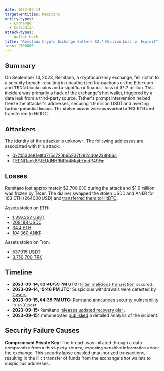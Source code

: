 ```yaml
---
date: 2023-09-14
target-entities: Remitano
entity-types:
  - Exchange
  - Custodian
attack-types:
  - Wallet Hack
title: "Remitano Crypto Exchange Suffers $2.7 Million Loss in Exploit"
loss: 2700000
---
```


## Summary

On September 14, 2023, Remitano, a cryptocurrency exchange, fell victim to a security breach, resulting in unauthorized transactions on the Ethereum and TRON blockchains and a significant financial loss of $2.7 million. This incident was primarily a hack of the exchange's hot wallet, triggered by a data leak from a third-party source. Tether's prompt intervention helped freeze the attacker's addresses, securing 1.9 million USDT and averting further potential losses. The stolen assets were converted to 163 ETH and transferred to HitBTC.

## Attackers

The identity of the attacker is unknown. The following addresses are associated with this attack:

   - [0x74530e81e9f4715c720b6b237f682cd0e298b66c](https://etherscan.io/address/0x74530e81e9f4715c720b6b237f682cd0e298b66c)
   - [TEDNf1aqk8YJEUdNH9NRd4MqibZmdP49Fm](https://tronscan.org/#/address/TEDNf1aqk8YJEUdNH9NRd4MqibZmdP49Fm)

## Losses

Remitano lost approximately $2,700,000 during the attack and $1.9 million was frozen by Tezer. The drainer swapped the stolen USDC and ANKR for 163 ETH (264000 USD) and [transferred them to HitBTC](https://twitter.com/PeckShieldAlert/status/1702507801669775712).

Assets stolen on ETH:

- [1,359,253 USDT](https://etherscan.io/tx/0xe0725362fd774de0d8416d5e3d028063508ffa61f68087c576320e42159677a9)
- [208,188 USDC](https://etherscan.io/tx/0x574a416cf868e3439da278ae7043c7eb364a76d323dddf7c5b1c155628843c5f)
- [34.4 ETH](https://etherscan.io/tx/0xef9a766c6a7a935ee26f4d1e36cd7c19a14b84559c2d350be3aca217273c7891)
- [104,360 ANKR](https://etherscan.io/tx/0x5fb5119be8b588edf198fd2de73ba8e5a3758474176be7e721f5cb841009f532)

Assets stolen on Tron:

- [537,915 USDT](https://tronscan.org/#/address/TEDNf1aqk8YJEUdNH9NRd4MqibZmdP49Fm/transfers)
- [3,750,700 TRX](https://tronscan.org/#/transaction/4792706c53504495863c7bf23b15922e36afd8b97a2e66c0c2b1dfab1d2e0e9f)

## Timeline

- **2023-09-14, 03:48:59 PM UTC:** [Initial malicious transaction](https://etherscan.io/tx/0x99ad9f25df9c2597de9c8ac159f7f4d4f7139ffba0da945c4ee088f33da274e8) occured.
- **2023-09-14, 10:46 PM UTC:** Suspicious withdrawals were detected by [Cyvers](https://twitter.com/CyversAlerts/status/1702348063145165016)   
- **2023-09-15, 04:35 PM UTC:** Remitano [announces](https://twitter.com/remitano/status/1702617066761826794) security vulnerability in an X post.
- **2023-09-15:** Remitano [releases updated recovery plan](https://remitano.com/forum/ng/134684-latest-updates-on-recent-security-incident-on-remitano).
- **2023-09-15:** Immunebytes [published](https://www.immunebytes.com/blog/remitano-crypto-exchange-lost-2-7-millions-in-an-alleged-exploit) a detailed analysis of the incident.

## Security Failure Causes

**Compromised Private Key:** The breach was initiated through a data compromise from a third-party source, exposing sensitive information about the exchange. This security lapse enabled unauthorized transactions, resulting in the illicit transfer of funds from the exchange's hot wallets to suspicious addresses.
